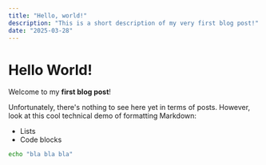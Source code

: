 ```yaml
---
title: "Hello, world!"
description: "This is a short description of my very first blog post!"
date: "2025-03-28"
---
```


# Hello World!

Welcome to my **first blog post**!

Unfortunately, there's nothing to see here yet in terms of posts. However, look at this cool technical demo of formatting Markdown:

- Lists
- Code blocks

```bash [file]{2} meta-info=val
echo "bla bla bla"
```
